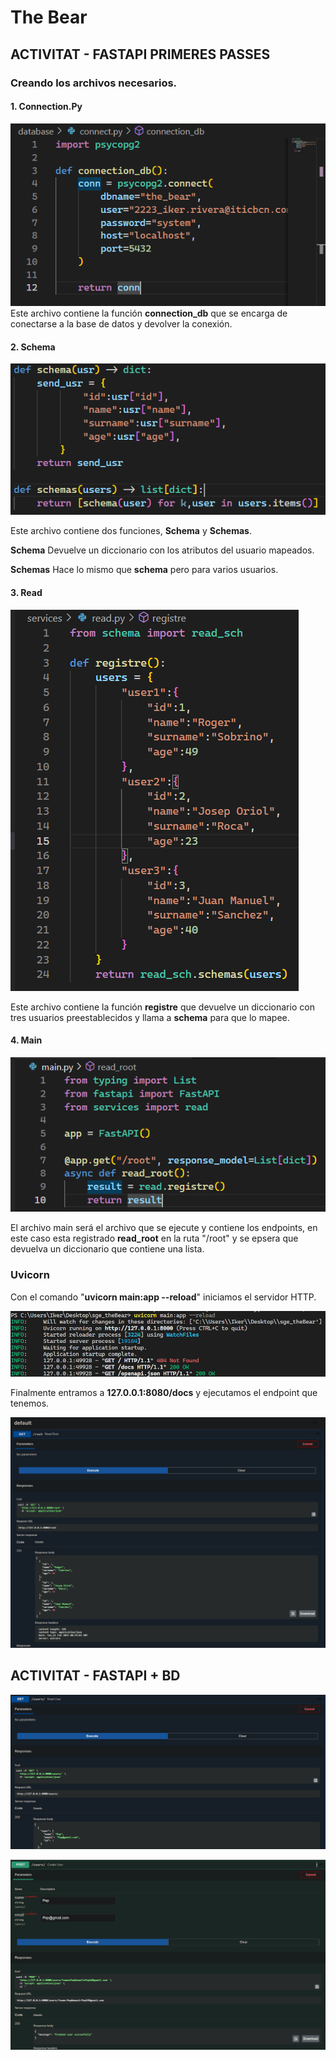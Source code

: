 # The Bear

## ACTIVITAT - FASTAPI PRIMERES PASSES
### Creando los archivos necesarios.
#### 1. Connection.Py

![Connection](imgs/connection_db.png)
Este archivo contiene la función **connection_db** que se encarga de conectarse a la base de datos y devolver la conexión.

#### 2. Schema

![Schema](imgs/schema.png)

Este archivo contiene dos funciones, **Schema** y **Schemas**. 

**Schema** Devuelve un diccionario con los atributos del usuario mapeados.

**Schemas** Hace lo mismo que **schema** pero para varios usuarios.

#### 3. Read

![Read](imgs/read.png)

Este archivo contiene la función **registre** que devuelve un diccionario con tres usuarios preestablecidos y llama a **schema** para que lo mapee.

#### 4. Main

![Read](imgs/main.png)

El archivo main será el archivo que se ejecute y contiene los endpoints, en este caso esta registrado **read_root** en la ruta "/root" y se epsera que devuelva un diccionario que contiene una lista. 

### Uvicorn

Con el comando "**uvicorn main:app --reload**" iniciamos el servidor HTTP.

![UvicornStart](imgs/uvicorn_start.png)

Finalmente entramos a **127.0.0.1:8080/docs** y ejecutamos el endpoint que tenemos.

![FastApiResult](imgs/fastapi_result.png)

## ACTIVITAT - FASTAPI + BD
![Get](imgs/get_users.png)

![Post](imgs/create_new_user.png)